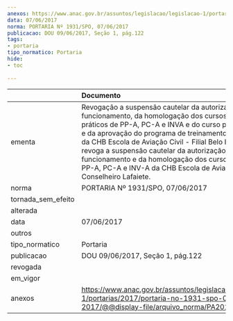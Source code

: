 ```yaml
---
anexos: https://www.anac.gov.br/assuntos/legislacao/legislacao-1/portarias/2017/portaria-no-1931-spo-07-06-2017/@@display-file/arquivo_norma/PA2017-1931.pdf
data: 07/06/2017
norma: PORTARIA Nº 1931/SPO, 07/06/2017
publicacao: DOU 09/06/2017, Seção 1, pág.122
tags:
- portaria
tipo_normatico: Portaria
hide: 
- toc 
 
---
```


|                    | Documento                                                                                                                                                                                                                                                                                                                                                                                                                                                |
|:-------------------|:---------------------------------------------------------------------------------------------------------------------------------------------------------------------------------------------------------------------------------------------------------------------------------------------------------------------------------------------------------------------------------------------------------------------------------------------------------|
| ementa             | Revogação a suspensão cautelar da autorização de funcionamento, da homologação dos cursos teóricos e práticos de PP-A, PC-A e INVA e do curso prático de IFR e da aprovação do programa de treinamento IFR em ATD da CHB Escola de Aviação Civil - Filial Belo Horizonte e revoga a suspensão cautelar da autorização de funcionamento e da homologação dos cursos práticos de PP-A, PC-A e INV-A da CHB Escola de Aviação Civil - Conselheiro Lafaiete. |
| norma              | PORTARIA Nº 1931/SPO, 07/06/2017                                                                                                                                                                                                                                                                                                                                                                                                                         |
| tornada_sem_efeito |                                                                                                                                                                                                                                                                                                                                                                                                                                                          |
| alterada           |                                                                                                                                                                                                                                                                                                                                                                                                                                                          |
| data               | 07/06/2017                                                                                                                                                                                                                                                                                                                                                                                                                                               |
| outros             |                                                                                                                                                                                                                                                                                                                                                                                                                                                          |
| tipo_normatico     | Portaria                                                                                                                                                                                                                                                                                                                                                                                                                                                 |
| publicacao         | DOU 09/06/2017, Seção 1, pág.122                                                                                                                                                                                                                                                                                                                                                                                                                         |
| revogada           |                                                                                                                                                                                                                                                                                                                                                                                                                                                          |
| em_vigor           |                                                                                                                                                                                                                                                                                                                                                                                                                                                          |
| anexos             | https://www.anac.gov.br/assuntos/legislacao/legislacao-1/portarias/2017/portaria-no-1931-spo-07-06-2017/@@display-file/arquivo_norma/PA2017-1931.pdf                                                                                                                                                                                                                                                                                                     |